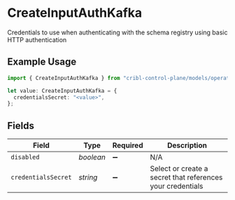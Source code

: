 # CreateInputAuthKafka

Credentials to use when authenticating with the schema registry using basic HTTP authentication

## Example Usage

```typescript
import { CreateInputAuthKafka } from "cribl-control-plane/models/operations";

let value: CreateInputAuthKafka = {
  credentialsSecret: "<value>",
};
```

## Fields

| Field                                                      | Type                                                       | Required                                                   | Description                                                |
| ---------------------------------------------------------- | ---------------------------------------------------------- | ---------------------------------------------------------- | ---------------------------------------------------------- |
| `disabled`                                                 | *boolean*                                                  | :heavy_minus_sign:                                         | N/A                                                        |
| `credentialsSecret`                                        | *string*                                                   | :heavy_minus_sign:                                         | Select or create a secret that references your credentials |